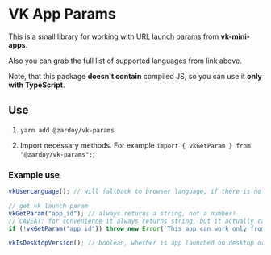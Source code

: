 # VK App Params

This is a small library for working with URL [launch params](https://vk.com/dev/vk_apps_docs3?f=6.%2B%D0%9F%D0%B0%D1%80%D0%B0%D0%BC%D0%B5%D1%82%D1%80%D1%8B%2B%D0%B7%D0%B0%D0%BF%D1%83%D1%81%D0%BA%D0%B0) from **vk-mini-apps**.

Also you can grab the full list of supported languages from link above.

Note, that this package **doesn't contain** compiled JS, so you can use it **only with TypeScript**.

## Use

1. `yarn add @zardoy/vk-params`

2. Import necessary methods. For example `import { vkGetParam } from "@zardoy/vk-params";`;

### Example use

```ts
vkUserLanguage(); // will fallback to browser language, if there is no appropriate param

// get vk launch param
vkGetParam("app_id"); // always returns a string, not a number!
// CAVEAT: for convenience it always returns string, but it actually can return null if there is no param, so be sure to check in root of your app that you are in vk env, like so:
if (!vkGetParam("app_id")) throw new Error(`This app can work only from VK environment.`);

vkIsDesktopVersion(); // boolean, whether is app launched on desktop or not
```
